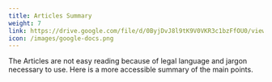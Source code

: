 ```yaml
---
title: Articles Summary
weight: 7
link: https://drive.google.com/file/d/0ByjDvJ8l9tK9V0VKR3c1bzFfOU0/view?usp=sharing&resourcekey=0-a7eFDWdPy1t-6ej6oQSEKQ
icon: /images/google-docs.png
---
```


The Articles are not easy reading because of legal language and jargon necessary to use. Here is a more accessible summary of the main points.